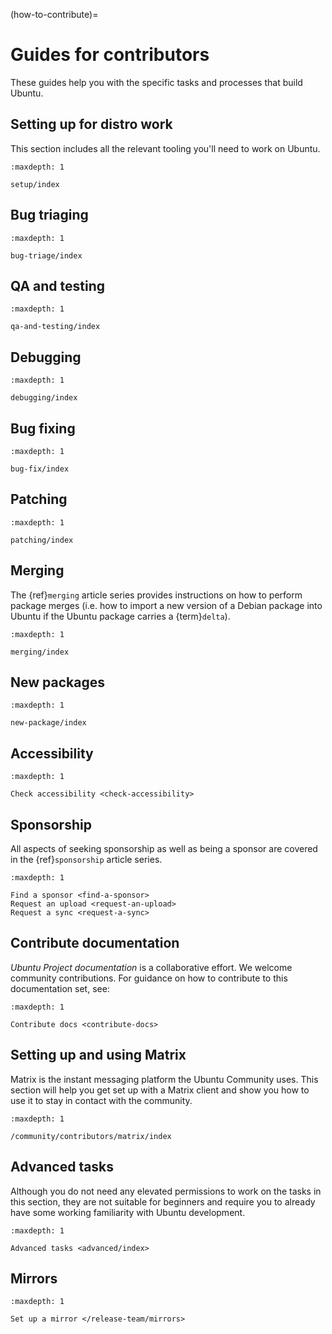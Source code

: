 (how-to-contribute)=
# Guides for contributors

These guides help you with the specific tasks and processes that build Ubuntu.


## Setting up for distro work

This section includes all the relevant tooling you'll need to work on Ubuntu.

```{toctree}
:maxdepth: 1

setup/index
```

## Bug triaging

```{toctree}
:maxdepth: 1

bug-triage/index
```


## QA and testing

```{toctree}
:maxdepth: 1

qa-and-testing/index
```


## Debugging

```{toctree}
:maxdepth: 1

debugging/index
```


## Bug fixing

```{toctree}
:maxdepth: 1

bug-fix/index
```


## Patching

```{toctree}
:maxdepth: 1

patching/index
```


## Merging

The {ref}`merging` article series provides instructions on how to perform package merges (i.e. how to import a new version of a Debian package into Ubuntu if the Ubuntu package carries a {term}`delta`).

```{toctree}
:maxdepth: 1

merging/index
```


## New packages

```{toctree}
:maxdepth: 1

new-package/index
```


## Accessibility

```{toctree}
:maxdepth: 1

Check accessibility <check-accessibility>
```


## Sponsorship

All aspects of seeking sponsorship as well as being a sponsor are covered in the {ref}`sponsorship` article series.

```{toctree}
:maxdepth: 1

Find a sponsor <find-a-sponsor>
Request an upload <request-an-upload>
Request a sync <request-a-sync>
```


## Contribute documentation

*Ubuntu Project documentation* is a collaborative effort. We welcome community contributions. For guidance on how to contribute to this documentation set, see:

```{toctree}
:maxdepth: 1

Contribute docs <contribute-docs>
```


## Setting up and using Matrix

Matrix is the instant messaging platform the Ubuntu Community uses.
This section will help you get set up with a Matrix client and show you how to use it to stay in contact with the community.

```{toctree}
:maxdepth: 1

/community/contributors/matrix/index
```


## Advanced tasks

Although you do not need any elevated permissions to work on the tasks in this
section, they are not suitable for beginners and require you to already have
some working familiarity with Ubuntu development. 

```{toctree}
:maxdepth: 1

Advanced tasks <advanced/index>
```


## Mirrors

```{toctree}
:maxdepth: 1

Set up a mirror </release-team/mirrors>
```
